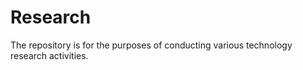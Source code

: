 # Research

The repository is for the purposes of conducting various technology research activities. 
